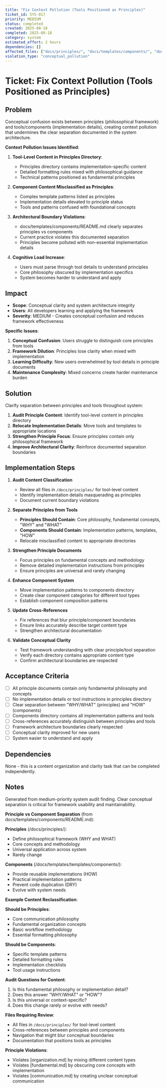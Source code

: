 ```yaml
---
title: "Fix Context Pollution (Tools Positioned as Principles)"
ticket_id: SYS-017
priority: MEDIUM
status: completed
created: 2025-08-18
completed: 2025-08-18
category: system
estimated_effort: 2 hours
dependencies: []
affected_files: ["docs/principles/", "docs/templates/components/", "docs/PRINCIPLES.md", "docs/index.md"]
violation_type: "conceptual_pollution"
---
```


# Ticket: Fix Context Pollution (Tools Positioned as Principles)

## Problem

Conceptual confusion exists between principles (philosophical framework) and tools/components (implementation details), creating context pollution that undermines the clear separation documented in the system architecture.

**Context Pollution Issues Identified**:

1. **Tool-Level Content in Principles Directory**:
   - Principles directory contains implementation-specific content
   - Detailed formatting rules mixed with philosophical guidance
   - Technical patterns positioned as fundamental principles

2. **Component Content Misclassified as Principles**:
   - Complex template patterns listed as principles
   - Implementation details elevated to principle status
   - Tools and patterns confused with foundational concepts

3. **Architectural Boundary Violations**:
   - docs/templates/components/README.md clearly separates principles vs components
   - Current practice violates this documented separation
   - Principles become polluted with non-essential implementation details

4. **Cognitive Load Increase**:
   - Users must parse through tool details to understand principles
   - Core philosophy obscured by implementation specifics
   - System becomes harder to understand and apply

## Impact

- **Scope**: Conceptual clarity and system architecture integrity
- **Users**: All developers learning and applying the framework
- **Severity**: MEDIUM - Creates conceptual confusion and reduces framework effectiveness

**Specific Issues**:
1. **Conceptual Confusion**: Users struggle to distinguish core principles from tools
2. **Framework Dilution**: Principles lose clarity when mixed with implementation
3. **Learning Difficulty**: New users overwhelmed by tool details in principle documents
4. **Maintenance Complexity**: Mixed concerns create harder maintenance burden

## Solution

Clarify separation between principles and tools throughout system:

1. **Audit Principle Content**: Identify tool-level content in principles directory
2. **Relocate Implementation Details**: Move tools and templates to appropriate locations
3. **Strengthen Principle Focus**: Ensure principles contain only philosophical framework
4. **Improve Architectural Clarity**: Reinforce documented separation boundaries

## Implementation Steps

1. **Audit Content Classification**
   - Review all files in `/docs/principles/` for tool-level content
   - Identify implementation details masquerading as principles
   - Document current boundary violations

2. **Separate Principles from Tools**
   - **Principles Should Contain**: Core philosophy, fundamental concepts, "WHY" and "WHAT"
   - **Components Should Contain**: Implementation patterns, templates, "HOW"
   - Relocate misclassified content to appropriate directories

3. **Strengthen Principle Documents**
   - Focus principles on fundamental concepts and methodology
   - Remove detailed implementation instructions from principles
   - Ensure principles are universal and rarely changing

4. **Enhance Component System**
   - Move implementation patterns to components directory
   - Create clear component categories for different tool types
   - Establish component composition patterns

5. **Update Cross-References**
   - Fix references that blur principle/component boundaries
   - Ensure links accurately describe target content type
   - Strengthen architectural documentation

6. **Validate Conceptual Clarity**
   - Test framework understanding with clear principle/tool separation
   - Verify each directory contains appropriate content type
   - Confirm architectural boundaries are respected

## Acceptance Criteria

- [ ] All principle documents contain only fundamental philosophy and concepts
- [ ] No implementation details or tool instructions in principles directory
- [ ] Clear separation between "WHY/WHAT" (principles) and "HOW" (components)
- [ ] Components directory contains all implementation patterns and tools
- [ ] Cross-references accurately distinguish between principles and tools
- [ ] Framework architecture boundaries clearly respected
- [ ] Conceptual clarity improved for new users
- [ ] System easier to understand and apply

## Dependencies

None - this is a content organization and clarity task that can be completed independently.

## Notes

Generated from medium-priority system audit finding. Clear conceptual separation is critical for framework usability and maintainability.

**Principle vs Component Separation** (from docs/templates/components/README.md):

**Principles** (/docs/principles/):
- Define philosophical framework (WHY and WHAT)
- Core concepts and methodology  
- Universal application across system
- Rarely change

**Components** (/docs/templates/templates/components/):
- Provide reusable implementations (HOW)
- Practical implementation patterns
- Prevent code duplication (DRY)
- Evolve with system needs

**Example Content Reclassification**:

**Should be Principles**:
- Core communication philosophy
- Fundamental organization concepts
- Basic workflow methodology
- Essential formatting philosophy

**Should be Components**:
- Specific template patterns
- Detailed formatting rules
- Implementation checklists
- Tool usage instructions

**Audit Questions for Content**:
1. Is this fundamental philosophy or implementation detail?
2. Does this answer "WHY/WHAT" or "HOW"?
3. Is this universal or context-specific?
4. Does this change rarely or evolve with needs?

**Files Requiring Review**:
- All files in `/docs/principles/` for tool-level content
- Cross-references between principles and components
- Navigation that might blur conceptual boundaries
- Documentation that positions tools as principles

**Principle Violations**:
- Violates [organization.md] by mixing different content types
- Violates [fundamental.md] by obscuring core concepts with implementation
- Violates [communication.md] by creating unclear conceptual communication